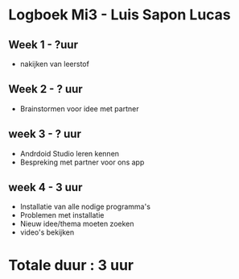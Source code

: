 # Logboek Mi3 - Luis Sapon Lucas
## Week 1 -  ?uur
* nakijken van leerstof

## Week 2 - ? uur
* Brainstormen voor idee met partner

## week 3 - ? uur
* Andrdoid Studio leren kennen
* Bespreking met partner voor ons app

## week 4 - 3 uur
* Installatie van alle nodige programma's
* Problemen met installatie 
* Nieuw idee/thema moeten zoeken
* video's bekijken

# Totale duur : 3 uur
